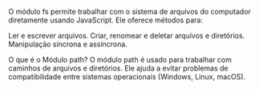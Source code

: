 O módulo fs permite trabalhar com o sistema de arquivos do computador diretamente usando JavaScript. Ele oferece métodos para:

Ler e escrever arquivos.
Criar, renomear e deletar arquivos e diretórios.
Manipulação síncrona e assíncrona.

O que é o Módulo path?
O módulo path é usado para trabalhar com caminhos de arquivos e diretórios. Ele ajuda a evitar problemas de compatibilidade entre sistemas operacionais (Windows, Linux, macOS).